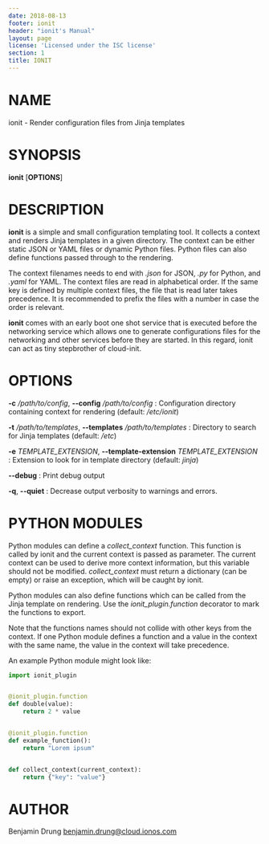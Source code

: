 ```yaml
---
date: 2018-08-13
footer: ionit
header: "ionit's Manual"
layout: page
license: 'Licensed under the ISC license'
section: 1
title: IONIT
---
```


# NAME

ionit - Render configuration files from Jinja templates

# SYNOPSIS

**ionit** [**OPTIONS**]

# DESCRIPTION

**ionit** is a simple and small configuration templating tool. It collects a
context and renders Jinja templates in a given directory. The context can be
either static JSON or YAML files or dynamic Python files. Python files can also
define functions passed through to the rendering.

The context filenames needs to end with *.json* for JSON, *.py* for Python,
and *.yaml* for YAML. The context files are read in alphabetical order. If the
same key is defined by multiple context files, the file that is read later takes
precedence. It is recommended to prefix the files with a number in case the
order is relevant.

**ionit** comes with an early boot one shot service that is executed before the
networking service which allows one to generate configurations files for the
networking and other services before they are started. In this regard, ionit can
act as tiny stepbrother of cloud-init.

# OPTIONS

**-c** */path/to/config*, **--config** */path/to/config*
:    Configuration directory containing context for rendering (default:
*/etc/ionit*)

**-t** */path/to/templates*, **--templates** */path/to/templates*
:    Directory to search for Jinja templates (default: */etc*)

**-e** *TEMPLATE_EXTENSION*, **--template-extension** *TEMPLATE_EXTENSION*
:    Extension to look for in template directory (default: *jinja*)

**--debug**
:    Print debug output

**-q**, **--quiet**
:    Decrease output verbosity to warnings and errors.

# PYTHON MODULES

Python modules can define a *collect_context* function. This function is called
by ionit and the current context is passed as parameter. The current context can
be used to derive more context information, but this variable should not be
modified. *collect_context* must return a dictionary (can be empty) or raise an
exception, which will be caught by ionit.

Python modules can also define functions which can be called from the Jinja
template on rendering. Use the *ionit_plugin.function* decorator to mark the
functions to export.

Note that the functions names should not collide with other keys from the
context. If one Python module defines a function and a value in the context
with the same name, the value in the context will take precedence.

An example Python module might look like:

```python
import ionit_plugin


@ionit_plugin.function
def double(value):
    return 2 * value


@ionit_plugin.function
def example_function():
    return "Lorem ipsum"


def collect_context(current_context):
    return {"key": "value"}
```

# AUTHOR

Benjamin Drung <benjamin.drung@cloud.ionos.com>
